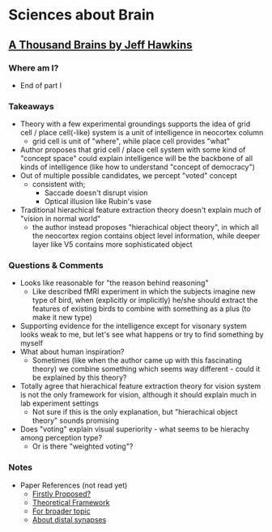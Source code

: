 # Sciences about Brain
## [A Thousand Brains by Jeff Hawkins](https://numenta.com/a-thousand-brains-by-jeff-hawkins)
### Where am I?
- End of part I
### Takeaways
- Theory with a few experimental groundings supports the idea of grid cell / place cell(-like) system is a unit of intelligence in neocortex column
    - grid cell is unit of "where", while place cell provides "what"
- Author proposes that grid cell / place cell system with some kind of "concept space" could explain intelligence will be the backbone of all kinds of intelligence (like how to understand "concept of democracy")
- Out of multiple possible candidates, we percept "voted" concept
    - consistent with;
        - Saccade doesn't disrupt vision
        - Optical illusion like Rubin's vase
- Traditional hierachical feature extraction theory doesn't explain much of "vision in normal world"
    - the author instead proposes "hierachical object theory", in which all the neocortex region contains object level information, while deeper layer like V5 contains more sophisticated object
### Questions & Comments
- Looks like reasonable for "the reason behind reasoning"
    - Like described fMRI experiment in which the subjects imagine new type of bird, when (explicitly or implicitly) he/she should extract the features of existing birds to combine with something as a plus (to make it new type)
- Supporting evidence for the intelligence except for visonary system looks weak to me, but let's see what happens or try to find something by myself
- What about human inspiration?
    - Sometimes (like when the author came up with this fascinating theory) we combine something which seems way different - could it be explained by this theory?
- Totally agree that hierachical feature extraction theory for vision system is not the only framework for vision, although it should explain much in lab experiment settings
    - Not sure if this is the only explanation, but "hierachical object theory" sounds promising
- Does "voting" explain visual superiority - what seems to be hierachy among perception type?
    - Or is there "weighted voting"?
### Notes
- Paper References (not read yet)
    - [Firstly Proposed?](https://www.frontiersin.org/articles/10.3389/fncir.2019.00022/full)
    - [Theoretical Framework](https://www.frontiersin.org/articles/10.3389/fncir.2018.00121/full#:~:text=10.3389%2Ffncir.2018.00121-,A%20Framework%20for%20Intelligence%20and%20Cortical%20Function,Grid%20Cells%20in%20the%20Neocortex&text=How%20the%20neocortex%20works%20is,an%20animal%20in%20its%20environment.)
    - [For broader topic](https://www.frontiersin.org/articles/10.3389/fncir.2017.00081/full#:~:text=Neocortical%20regions%20are%20organized%20into,connections%20suggesting%20interactions%20between%20columns.)
    - [About distal synapses](https://www.frontiersin.org/articles/10.3389/fncir.2016.00023/full)
